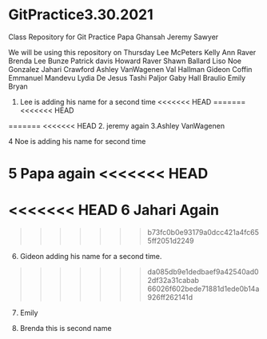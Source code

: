 # GitPractice3.30.2021

Class Repository for Git Practice
Papa Ghansah
Jeremy Sawyer

We will be using this repository on Thursday
Lee McPeters
Kelly Ann Raver
Brenda Lee Bunze
Patrick davis
Howard Raver
Shawn Ballard
Liso
Noe Gonzalez
Jahari Crawford
Ashley VanWagenen
Val Hallman
Gideon Coffin
Emmanuel Mandevu
Lydia De Jesus
Tashi Paljor
Gaby Hall
Braulio
Emily Bryan

1. Lee is adding his name for a second time
<<<<<<< HEAD
=======
   <<<<<<< HEAD

=======
<<<<<<< HEAD 2. jeremy again
3.Ashley VanWagenen

4 Noe is adding his name for second time

5 Papa again
<<<<<<< HEAD
=======
<<<<<<< HEAD
6 Jahari Again 
=======
>>>>>>> b73fc0b0e93179a0dcc421a4fc655ff2051d2249
6. Gideon adding his name for a second time.
>>>>>>> da085db9e1dedbaef9a42540ad02df32a31cabab
>>>>>>> 66026f602bede71881d1ede0b14a926ff262141d



7. Emily



8. Brenda this is second name